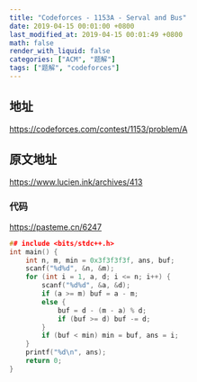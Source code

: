 ```yaml
---
title: "Codeforces - 1153A - Serval and Bus"
date: 2019-04-15 00:01:00 +0800
last_modified_at: 2019-04-15 00:01:49 +0800
math: false
render_with_liquid: false
categories: ["ACM", "题解"]
tags: ["题解", "codeforces"]
---
```


## 地址

https://codeforces.com/contest/1153/problem/A

## 原文地址

https://www.lucien.ink/archives/413

### 代码

https://pasteme.cn/6247

```cpp
## include <bits/stdc++.h>
int main() {
    int n, m, min = 0x3f3f3f3f, ans, buf;
    scanf("%d%d", &n, &m);
    for (int i = 1, a, d; i <= n; i++) {
        scanf("%d%d", &a, &d);
        if (a >= m) buf = a - m;
        else {
            buf = d - (m - a) % d;
            if (buf >= d) buf -= d;
        }
        if (buf < min) min = buf, ans = i;
    }
    printf("%d\n", ans);
    return 0;
}
```